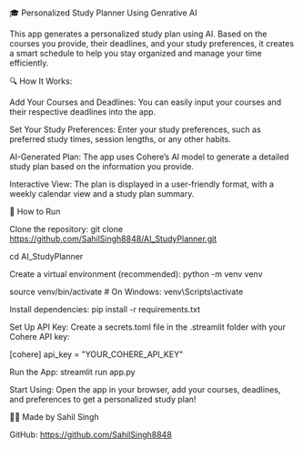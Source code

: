 🎓 Personalized  Study Planner Using Genrative AI

This app generates a personalized study plan using AI. Based on the courses you provide, their deadlines, and your study preferences, it creates a smart schedule to help you stay organized and manage your time efficiently.

🔍 How It Works:

Add Your Courses and Deadlines: You can easily input your courses and their respective deadlines into the app.

Set Your Study Preferences: Enter your study preferences, such as preferred study times, session lengths, or any other habits.

AI-Generated Plan: The app uses Cohere’s AI model to generate a detailed study plan based on the information you provide.

Interactive View: The plan is displayed in a user-friendly format, with a weekly calendar view and a study plan summary.


🔧 How to Run

Clone the repository:
git clone https://github.com/SahilSingh8848/AI_StudyPlanner.git

cd AI_StudyPlanner

Create a virtual environment (recommended): python -m venv venv

source venv/bin/activate # On Windows: venv\Scripts\activate

Install dependencies: pip install -r requirements.txt

Set Up API Key: Create a secrets.toml file in the .streamlit folder with your Cohere API key:

[cohere] api_key = "YOUR_COHERE_API_KEY" 

Run the App: streamlit run app.py

Start Using: Open the app in your browser, add your courses, deadlines, and preferences to get a personalized study plan!

👨‍💻 Made by Sahil Singh 

GitHub: https://github.com/SahilSingh8848
